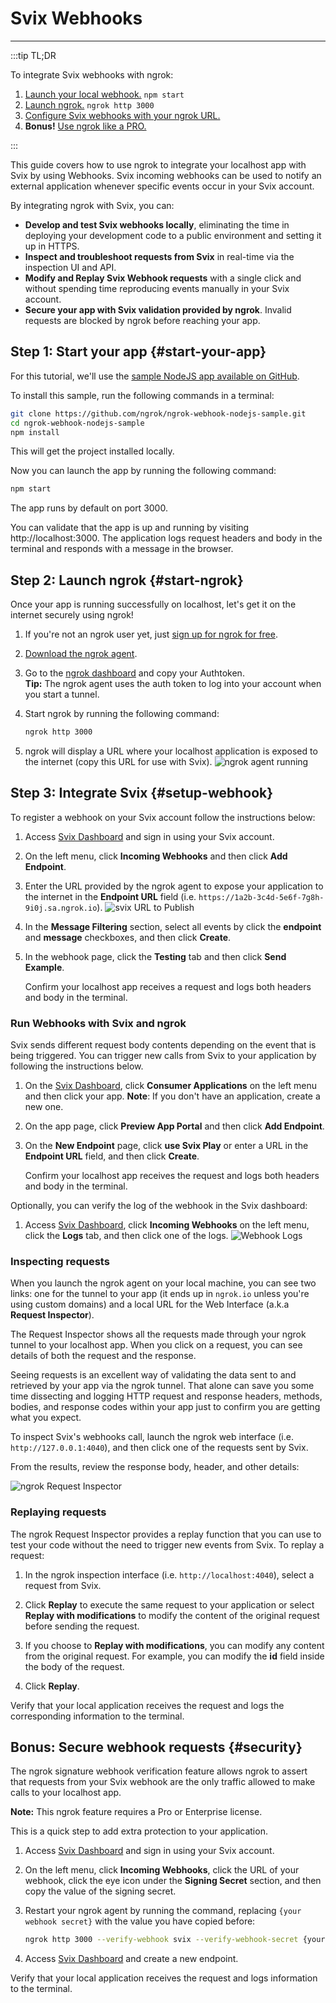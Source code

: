# Svix Webhooks
------------

:::tip TL;DR

To integrate Svix webhooks with ngrok:
1. [Launch your local webhook.](#start-your-app) `npm start`
1. [Launch ngrok.](#start-ngrok) `ngrok http 3000`
1. [Configure Svix webhooks with your ngrok URL.](#setup-webhook)
1. **Bonus!** [Use ngrok like a PRO.](#security)

:::


This guide covers how to use ngrok to integrate your localhost app with Svix by using Webhooks.
Svix incoming webhooks can be used to notify an external application whenever specific events occur in your Svix account. 

By integrating ngrok with Svix, you can:

- **Develop and test Svix webhooks locally**, eliminating the time in deploying your development code to a public environment and setting it up in HTTPS.
- **Inspect and troubleshoot requests from Svix** in real-time via the inspection UI and API.
- **Modify and Replay Svix Webhook requests** with a single click and without spending time reproducing events manually in your Svix account.
- **Secure your app with Svix validation provided by ngrok**. Invalid requests are blocked by ngrok before reaching your app.


## **Step 1**: Start your app {#start-your-app}

For this tutorial, we'll use the [sample NodeJS app available on GitHub](https://github.com/ngrok/ngrok-webhook-nodejs-sample). 

To install this sample, run the following commands in a terminal:

```bash
git clone https://github.com/ngrok/ngrok-webhook-nodejs-sample.git
cd ngrok-webhook-nodejs-sample
npm install
```

This will get the project installed locally.

Now you can launch the app by running the following command: 

```bash
npm start
```

The app runs by default on port 3000. 

You can validate that the app is up and running by visiting http://localhost:3000. The application logs request headers and body in the terminal and responds with a message in the browser.


## **Step 2**: Launch ngrok {#start-ngrok}

Once your app is running successfully on localhost, let's get it on the internet securely using ngrok! 

1. If you're not an ngrok user yet, just [sign up for ngrok for free](https://ngrok.com/signup).

1. [Download the ngrok agent](https://ngrok.com/download).

1. Go to the [ngrok dashboard](https://dashboard.ngrok.com) and copy your Authtoken. <br />
    **Tip:** The ngrok agent uses the auth token to log into your account when you start a tunnel.
    
1. Start ngrok by running the following command:
    ```bash
    ngrok http 3000
    ```

1. ngrok will display a URL where your localhost application is exposed to the internet (copy this URL for use with Svix).
    ![ngrok agent running](/img/integrations/launch_ngrok_tunnel.png)


## **Step 3**: Integrate  Svix {#setup-webhook}

To register a webhook on your Svix account follow the instructions below:

1. Access [Svix Dashboard](https://dashboard.svix.com/) and sign in using your Svix account.

1. On the left menu, click **Incoming Webhooks** and then click **Add Endpoint**.

1. Enter the URL provided by the ngrok agent to expose your application to the internet in the **Endpoint URL** field (i.e. `https://1a2b-3c4d-5e6f-7g8h-9i0j.sa.ngrok.io`).
    ![svix URL to Publish](img/ngrok_url_configuration_svix.png)

1. In the **Message Filtering** section, select all events by click the **endpoint** and **message** checkboxes, and then click **Create**.

1. In the webhook page, click the **Testing** tab and then click **Send Example**.

    Confirm your localhost app receives a request and logs both headers and body in the terminal.


### Run Webhooks with Svix and ngrok

Svix sends different request body contents depending on the event that is being triggered.
You can trigger new calls from Svix to your application by following the instructions below.

1. On the [Svix Dashboard](https://dashboard.svix.com/), click **Consumer Applications** on the left menu and then click your app.
    **Note**: If you don't have an application, create a new one.

1. On the app page, click **Preview App Portal** and then click **Add Endpoint**.

1. On the **New Endpoint** page, click **use Svix Play** or enter a URL in the **Endpoint URL** field, and then click **Create**.

    Confirm your localhost app receives the request and logs both headers and body in the terminal.

Optionally, you can verify the log of the webhook in the Svix dashboard:

1. Access [Svix Dashboard](https://dashboard.svix.com/), click **Incoming Webhooks** on the left menu, click the **Logs** tab, and then click one of the logs. 
    ![Webhook Logs](img/ngrok_logs_svix.png)


### Inspecting requests

When you launch the ngrok agent on your local machine, you can see two links: one for the tunnel to your app (it ends up in `ngrok.io` unless you're using custom domains) and a local URL for the Web Interface (a.k.a **Request Inspector**).

The Request Inspector shows all the requests made through your ngrok tunnel to your localhost app. When you click on a request, you can see details of both the request and the response.

Seeing requests is an excellent way of validating the data sent to and retrieved by your app via the ngrok tunnel. That alone can save you some time dissecting and logging HTTP request and response headers, methods, bodies, and response codes within your app just to confirm you are getting what you expect.

To inspect Svix's webhooks call, launch the ngrok web interface (i.e. `http://127.0.0.1:4040`), and then click one of the requests sent by Svix.

From the results, review the response body, header, and other details:

![ngrok Request Inspector](img/ngrok_introspection_svix_webhooks.png)


### Replaying requests

The ngrok Request Inspector provides a replay function that you can use to test your code without the need to trigger new events from Svix. To replay a request:

1. In the ngrok inspection interface (i.e. `http://localhost:4040`), select a request from Svix.

1. Click **Replay** to execute the same request to your application or select **Replay with modifications** to modify the content of the original request before sending the request.

1. If you choose to **Replay with modifications**, you can modify any content from the original request. For example, you can modify the **id** field inside the body of the request.

1. Click **Replay**.

Verify that your local application receives the request and logs the corresponding information to the terminal.


## **Bonus**: Secure webhook requests {#security}

The ngrok signature webhook verification feature allows ngrok to assert that requests from your Svix webhook are the only traffic allowed to make calls to your localhost app.

**Note:** This ngrok feature requires a Pro or Enterprise license.

This is a quick step to add extra protection to your application.

1. Access [Svix Dashboard](https://dashboard.svix.com/) and sign in using your Svix account.

1. On the left menu, click **Incoming Webhooks**, click the URL of your webhook, click the eye icon under the **Signing Secret** section, and then copy the value of the signing secret.

1. Restart your ngrok agent by running the command, replacing `{your webhook secret}` with the value you have copied before:
    ```bash
    ngrok http 3000 --verify-webhook svix --verify-webhook-secret {your webhook secret}
    ```

1. Access [Svix Dashboard](https://dashboard.svix.com/) and create a new endpoint.

Verify that your local application receives the request and logs information to the terminal.
